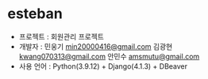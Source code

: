 # esteban

- 프로젝트 : 회원관리 프로젝트
- 개발자 : 민웅기 [min20000416@gmail.com](mailto:min20000416@gmail.com)
             김광현 [kwang070313@gmail.com](mailto:kwang070313@gmail.com)
             안민수 amsmutu@gmail.com
- 사용 언어 : Python(3.9.12) + Django(4.1.3) + DBeaver
